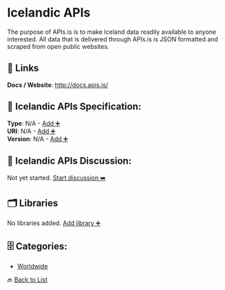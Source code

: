 # Icelandic APIs

The purpose of APIs.is is to make Iceland data readily available to anyone interested. All data that is delivered through APIs.is is JSON formatted and scraped from open public websites.

##  🔗 Links
**Docs / Website**: http://docs.apis.is/

## 🧬 Icelandic APIs Specification:
**Type**: N/A - [Add ➕](https://github.com/apis-list/apis-list/edit/main/apis.yaml#L10029)  
**URI**: N/A - [Add ➕](https://github.com/apis-list/apis-list/edit/main/apis.yaml#L10029)  
**Version**: N/A - [Add ➕](https://github.com/apis-list/apis-list/edit/main/apis.yaml#L10029)

## 💬 Icelandic APIs Discussion:
Not yet started. [Start discussion ➡️](https://github.com/apis-list/apis-list/discussions/new)

## 🗂️ Libraries

No libraries added. [Add library ➕](https://github.com/apis-list/apis-list/edit/main/apis.yaml#L10029)    


## 🗄️ Categories:
- [Worldwide](https://github.com/apis-list/apis-list#worldwide-)

🔙  [Back to List](https://github.com/apis-list/apis-list)
